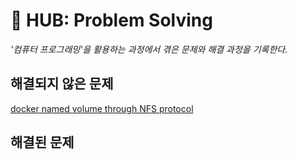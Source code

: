 # 󰏢 HUB: Problem Solving

  _'컴퓨터 프로그래밍'을 활용하는 과정에서 겪은 문제와 해결 과정을 기록한다._


## 해결되지 않은 문제

[docker named volume through NFS protocol](docker_named_volume_through_NFS_protocol)

## 해결된 문제

